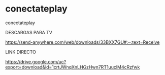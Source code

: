 # conectateplay
conectateplay

DESCARGAS PARA TV

https://send-anywhere.com/web/downloads/33BXX7GU#:~:text=Receive

LINK DIRECTO

https://drive.google.com/uc?export=download&id=1crtJWnqXnLHGzHwn7RT1uuclM4cRzfwk
